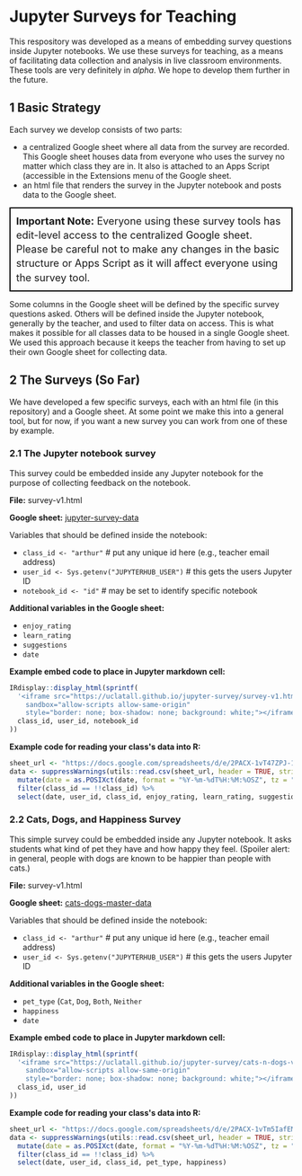 # Jupyter Surveys for Teaching

This respository was developed as a means of embedding survey questions inside Jupyter notebooks. We use these surveys for teaching, as a means of facilitating data collection and analysis in live classroom environments. These tools are very definitely in *alpha*. We hope to develop them further in the future.

## 1 Basic Strategy

Each survey we develop consists of two parts: 

- a centralized Google sheet where all data from the survey are recorded. This Google sheet houses data from everyone who uses the survey no matter which class they are in. It also is attached to an Apps Script (accessible in the Extensions menu of the Google sheet.
- an html file that renders the survey in the Jupyter notebook and posts data to the Google sheet.

<div style="font-size: 18px; line-height: 1.4; border: 2px solid black; padding: 10px;"><b>Important Note:</b> Everyone using these survey tools has edit-level access to the centralized Google sheet. Please be careful not to make any changes in the basic structure or Apps Script as it will affect everyone using the survey tool.</div>

Some columns in the Google sheet will be defined by the specific survey questions asked. Others will be defined inside the Jupyter notebook, generally by the teacher, and used to filter data on access. This is what makes it possible for all classes data to be housed in a single Google sheet. We used this approach because it keeps the teacher from having to set up their own Google sheet for collecting data.

## 2 The Surveys (So Far)

We have developed a few specific surveys, each with an html file (in this repository) and a Google sheet. At some point we make this into a general tool, but for now, if you want a new survey you can work from one of these by example. 

### 2.1 The Jupyter notebook survey

This survey could be embedded inside any Jupyter notebook for the purpose of collecting feedback on the notebook.

**File:** survey-v1.html

**Google sheet:** <a href="https://docs.google.com/spreadsheets/d/11x_zyspHQ4nL-ucyaxy7eDUgYiFTar4FsP16kb6gGXk/edit?gid=0#gid=0">jupyter-survey-data</a>

Variables that should be defined inside the notebook:

- `class_id <- "arthur"` # put any unique id here (e.g., teacher email address)
- `user_id <- Sys.getenv("JUPYTERHUB_USER")` # this gets the users Jupyter ID
- `notebook_id <- "id"` # may be set to identify specific notebook

**Additional variables in the Google sheet:**

- `enjoy_rating`
- `learn_rating`
- `suggestions`
- `date`

**Example embed code to place in Jupyter markdown cell:**

```r
IRdisplay::display_html(sprintf(
  '<iframe src="https://uclatall.github.io/jupyter-survey/survey-v1.html?class_id=%s&notebook_id=%s&user_id=%s" width="950" height="540" 
    sandbox="allow-scripts allow-same-origin" 
    style="border: none; box-shadow: none; background: white;"></iframe>',
  class_id, user_id, notebook_id
))
```

**Example code for reading your class's data into R:**

```r
sheet_url <- "https://docs.google.com/spreadsheets/d/e/2PACX-1vT47ZPJ-19035LkwvRIubWry-liqNapq7Eyj_XhkWtqD8c01fHP62HZ6WNOCKipZNVfk-pZt7lf2w4W/pub?gid=0&single=true&output=csv"
data <- suppressWarnings(utils::read.csv(sheet_url, header = TRUE, stringsAsFactors = FALSE)) %>%
  mutate(date = as.POSIXct(date, format = "%Y-%m-%dT%H:%M:%OSZ", tz = "UTC")) %>%
  filter(class_id == !!class_id) %>%
  select(date, user_id, class_id, enjoy_rating, learn_rating, suggestions)
```

### 2.2 Cats, Dogs, and Happiness Survey

This simple survey could be embedded inside any Jupyter notebook. It asks students what kind of pet they have and how happy they feel. (Spoiler alert: in general, people with dogs are known to be happier than people with cats.)

**File:** survey-v1.html

**Google sheet:** <a href="https://docs.google.com/spreadsheets/d/1_QNzpIZp3H3PG1SFirx5LpCvsoOyNjJdA7NfbckHDHw/edit?gid=0#gid=0">cats-dogs-master-data</a>

Variables that should be defined inside the notebook:

- `class_id <- "arthur"` # put any unique id here (e.g., teacher email address)
- `user_id <- Sys.getenv("JUPYTERHUB_USER")` # this gets the users Jupyter ID

**Additional variables in the Google sheet:**

- `pet_type` (`Cat`, `Dog`, `Both`, `Neither`
- `happiness`
- `date`

**Example embed code to place in Jupyter markdown cell:**

```r
IRdisplay::display_html(sprintf(
  '<iframe src="https://uclatall.github.io/jupyter-survey/cats-n-dogs-v1.html?class_id=%s&user_id=%s" width="950" height="370" 
    sandbox="allow-scripts allow-same-origin" 
    style="border: none; box-shadow: none; background: white;"></iframe>',
  class_id, user_id
))
```

**Example code for reading your class's data into R:**

```r
sheet_url <- "https://docs.google.com/spreadsheets/d/e/2PACX-1vTm5IafEMmLJBMdaGLiDzAsFu0lEQYXQeKJDNlPVSm33FwdoWdUjYgki1RlDQ-gVfVVH78MfEeNzozm/pub?gid=0&single=true&output=csv"
data <- suppressWarnings(utils::read.csv(sheet_url, header = TRUE, stringsAsFactors = FALSE)) %>%
  mutate(date = as.POSIXct(date, format = "%Y-%m-%dT%H:%M:%OSZ", tz = "UTC")) %>%
  filter(class_id == !!class_id) %>%
  select(date, user_id, class_id, pet_type, happiness)
```





